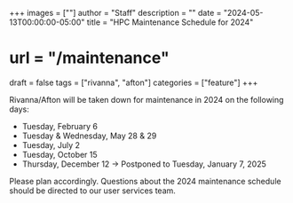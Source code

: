 +++
images = [""]
author = "Staff"
description = ""
date = "2024-05-13T00:00:00-05:00"
title = "HPC Maintenance Schedule for 2024"
# url = "/maintenance"
draft = false
tags = ["rivanna", "afton"]
categories = ["feature"]
+++

Rivanna/Afton will be taken down for maintenance in 2024 on the following days: 

- Tuesday, February 6
- Tuesday & Wednesday, May 28 & 29
- Tuesday, July 2
- Tuesday, October 15
- Thursday, December 12 -> Postponed to Tuesday, January 7, 2025
>

Please plan accordingly. Questions about the 2024 maintenance schedule should be directed to our user services team.


